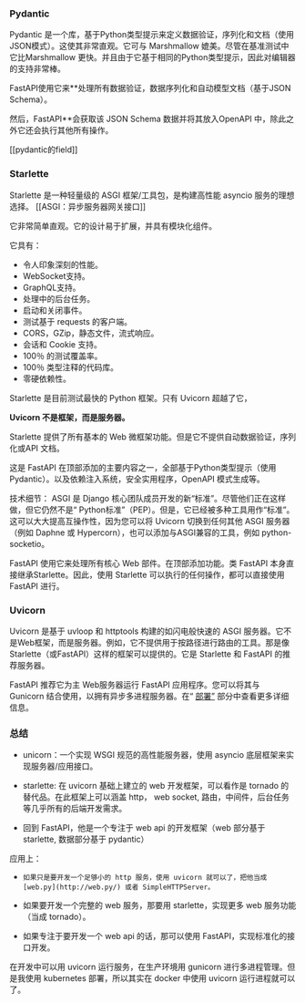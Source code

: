 
### Pydantic

Pydantic 是一个库，基于Python类型提示来定义数据验证，序列化和文档（使用JSON模式）。这使其非常直观。它可与 Marshmallow 媲美。尽管在基准测试中它比Marshmallow 更快。并且由于它基于相同的Python类型提示，因此对编辑器的支持非常棒。

FastAPI使用它来**处理所有数据验证，数据序列化和自动模型文档（基于JSON Schema）。

然后，FastAPI**会获取该 JSON Schema 数据并将其放入OpenAPI 中，除此之外它还会执行其他所有操作。

[[pydantic的field]]

### Starlette

Starlette 是一种轻量级的 ASGI 框架/工具包，是构建高性能 asyncio 服务的理想选择。
[[ASGI：异步服务器网关接口]]

它非常简单直观。它的设计易于扩展，并具有模块化组件。

它具有：

-   令人印象深刻的性能。
-   WebSocket支持。
-   GraphQL支持。
-   处理中的后台任务。
-   启动和关闭事件。
-   测试基于 requests 的客户端。
-   CORS，GZip，静态文件，流式响应。
-   会话和 Cookie 支持。
-   100％ 的测试覆盖率。
-   100％ 类型注释的代码库。
-   零硬依赖性。

Starlette 是目前测试最快的 Python 框架。只有 Uvicorn 超越了它，

**Uvicorn 不是框架，而是服务器。**

Starlette 提供了所有基本的 Web 微框架功能。但是它不提供自动数据验证，序列化或API 文档。

这是 FastAPI 在顶部添加的主要内容之一，全部基于Python类型提示（使用Pydantic）。以及依赖注入系统，安全实用程序，OpenAPI 模式生成等。

技术细节： ASGI 是 Django 核心团队成员开发的新“标准”。尽管他们正在这样做，但它仍然不是“ Python标准”（PEP）。但是，它已经被多种工具用作“标准”。这可以大大提高互操作性，因为您可以将 Uvicorn 切换到任何其他 ASGI 服务器（例如 Daphne 或 Hypercorn），也可以添加与ASGI兼容的工具，例如 python-socketio。

FastAPI 使用它来处理所有核心 Web 部件。在顶部添加功能。类 FastAPI 本身直接继承Starlette。因此，使用 Starlette 可以执行的任何操作，都可以直接使用 FastAPI 进行。


### Uvicorn

Uvicorn 是基于 uvloop 和 httptools 构建的如闪电般快速的 ASGI 服务器。它不是Web框架，而是服务器。例如，它不提供用于按路径进行路由的工具。那是像 Starlette（或FastAPI）这样的框架可以提供的。它是 Starlette 和 FastAPI 的推荐服务器。

FastAPI 推荐它为主 Web服务器运行 FastAPI 应用程序。您可以将其与 Gunicorn 结合使用，以拥有异步多进程服务器。在“ [部署”](https://link.zhihu.com/?target=https%3A//fastapi.tiangolo.com/deployment/) 部分中查看更多详细信息。





### 总结
-   unicorn：一个实现 WSGI 规范的高性能服务器，使用 asyncio 底层框架来实现服务器/应用接口。

-   starlette: 在 uvicorn 基础上建立的 web 开发框架，可以看作是 tornado 的替代品。在此框架上可以涵盖 http， web socket, 路由，中间件，后台任务等几乎所有的后端开发需求。

-   回到 FastAPI，他是一个专注于 web api 的开发框架（web 部分基于 starlette, 数据部分基于 pydantic）

应用上：

-     如果只是要开发一个足够小的 http 服务，使用 uvicorn 就可以了，把他当成 [web.py](http://web.py/) 或者 SimpleHTTPServer。

-   如果要开发一个完整的 web 服务，那要用 starlette，实现更多 web 服务功能 （当成 tornado）。

-   如果专注于要开发一个 web api 的话，那可以使用 FastAPI，实现标准化的接口开发。

在开发中可以用 uvicorn 运行服务，在生产环境用 gunicorn 进行多进程管理。但是我使用 kubernetes 部署，所以其实在 docker 中使用 uvicorn 运行进程就可以了。